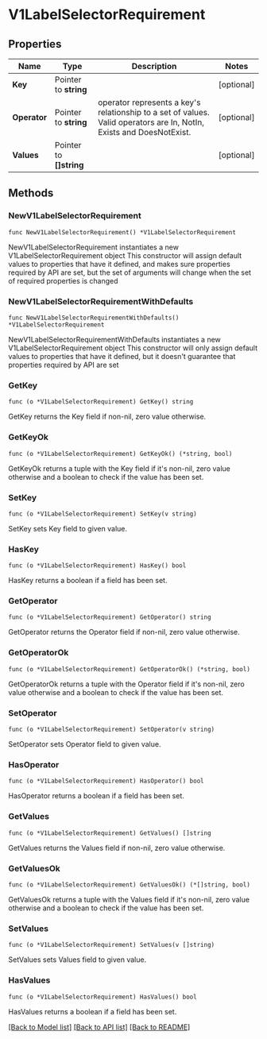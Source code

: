# V1LabelSelectorRequirement

## Properties

Name | Type | Description | Notes
------------ | ------------- | ------------- | -------------
**Key** | Pointer to **string** |  | [optional] 
**Operator** | Pointer to **string** | operator represents a key&#39;s relationship to a set of values. Valid operators are In, NotIn, Exists and DoesNotExist. | [optional] 
**Values** | Pointer to **[]string** |  | [optional] 

## Methods

### NewV1LabelSelectorRequirement

`func NewV1LabelSelectorRequirement() *V1LabelSelectorRequirement`

NewV1LabelSelectorRequirement instantiates a new V1LabelSelectorRequirement object
This constructor will assign default values to properties that have it defined,
and makes sure properties required by API are set, but the set of arguments
will change when the set of required properties is changed

### NewV1LabelSelectorRequirementWithDefaults

`func NewV1LabelSelectorRequirementWithDefaults() *V1LabelSelectorRequirement`

NewV1LabelSelectorRequirementWithDefaults instantiates a new V1LabelSelectorRequirement object
This constructor will only assign default values to properties that have it defined,
but it doesn't guarantee that properties required by API are set

### GetKey

`func (o *V1LabelSelectorRequirement) GetKey() string`

GetKey returns the Key field if non-nil, zero value otherwise.

### GetKeyOk

`func (o *V1LabelSelectorRequirement) GetKeyOk() (*string, bool)`

GetKeyOk returns a tuple with the Key field if it's non-nil, zero value otherwise
and a boolean to check if the value has been set.

### SetKey

`func (o *V1LabelSelectorRequirement) SetKey(v string)`

SetKey sets Key field to given value.

### HasKey

`func (o *V1LabelSelectorRequirement) HasKey() bool`

HasKey returns a boolean if a field has been set.

### GetOperator

`func (o *V1LabelSelectorRequirement) GetOperator() string`

GetOperator returns the Operator field if non-nil, zero value otherwise.

### GetOperatorOk

`func (o *V1LabelSelectorRequirement) GetOperatorOk() (*string, bool)`

GetOperatorOk returns a tuple with the Operator field if it's non-nil, zero value otherwise
and a boolean to check if the value has been set.

### SetOperator

`func (o *V1LabelSelectorRequirement) SetOperator(v string)`

SetOperator sets Operator field to given value.

### HasOperator

`func (o *V1LabelSelectorRequirement) HasOperator() bool`

HasOperator returns a boolean if a field has been set.

### GetValues

`func (o *V1LabelSelectorRequirement) GetValues() []string`

GetValues returns the Values field if non-nil, zero value otherwise.

### GetValuesOk

`func (o *V1LabelSelectorRequirement) GetValuesOk() (*[]string, bool)`

GetValuesOk returns a tuple with the Values field if it's non-nil, zero value otherwise
and a boolean to check if the value has been set.

### SetValues

`func (o *V1LabelSelectorRequirement) SetValues(v []string)`

SetValues sets Values field to given value.

### HasValues

`func (o *V1LabelSelectorRequirement) HasValues() bool`

HasValues returns a boolean if a field has been set.


[[Back to Model list]](../README.md#documentation-for-models) [[Back to API list]](../README.md#documentation-for-api-endpoints) [[Back to README]](../README.md)


